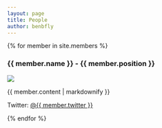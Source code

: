 ```yaml
---
layout: page
title: People
author: benbfly
---
```


{% for member in site.members %}
  <h3>{{ member.name }} - {{ member.position }}</h3>
  <p><img src="assets/images/{{ member.photo }}"></p>
  <p>{{ member.content | markdownify }}</p>
  <p>Twitter: <a target="_blank" href="http://twitter.com/{{ member.twitter }}">@{{ member.twitter }}</a></p>
{% endfor %}


<!--
<ul>
{% for member in site.data.members %}
  <li>
    <a href="https://github.com/{{ member.github }}">
      {{ member.name }}
    </a>
  </li>
{% endfor %}
</ul>
-->